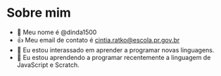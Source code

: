 # Sobre mim
- 👋 Meu nome é @dinda1500
- :+1: Meu email de contato é cintia.ratko@escola.pr.gov.br
- 👀 Eu estou interassado em aprender a programar novas linguagens.
- 🌱 Eu estou aprendendo a programar recentemente a linguagem de JavaScript e Scratch.

